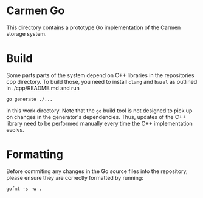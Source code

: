 # Carmen Go
This directory contains a prototype Go implementation of the Carmen storage system.

# Build
Some parts parts of the system depend on C++ libraries in the repositories cpp directory. To build those, you need to install `clang` and `bazel` as outlined in ./cpp/README.md and run
```
go generate ./...
```
in this work directory. Note that the `go` build tool is not designed to pick up on changes in the generator's dependencies. Thus, updates of the C++ library need to be performed manually every time the C++ implementation evolvs.

# Formatting
Before commiting any changes in the Go source files into the repository, please ensure they are correctly formatted by running:
```
gofmt -s -w .
```
